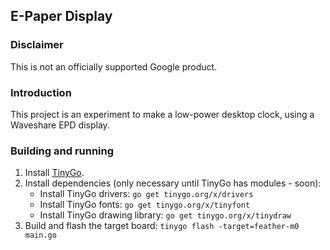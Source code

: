 ## E-Paper Display

### Disclaimer

This is not an officially supported Google product.

### Introduction

This project is an experiment to make a low-power desktop clock, using a Waveshare EPD display.

### Building and running

1. Install [TinyGo](https://tinygo.org/getting-started/).
1. Install dependencies (only necessary until TinyGo has modules - soon):
    * Install TinyGo drivers: `go get tinygo.org/x/drivers`
    * Install TinyGo fonts: `go get tinygo.org/x/tinyfont`
    * Install TinyGo drawing library: `go get tinygo.org/x/tinydraw`
1. Build and flash the target board: `tinygo flash -target=feather-m0 main.go`
